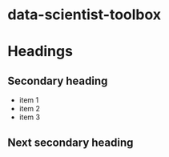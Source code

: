 data-scientist-toolbox
======================

# Headings
## Secondary heading
* item 1
* item 2
* item 3

## Next secondary heading

